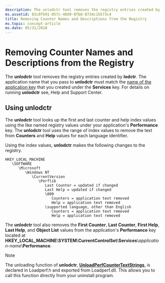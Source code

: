 ```yaml
---
description: The unlodctr tool removes the registry entries created by lodctr.
ms.assetid: 83c0fb91-857c-40d9-8fb8-8734c1b573c4
title: Removing Counter Names and Descriptions from the Registry
ms.topic: concept-article
ms.date: 05/31/2018
---
```


# Removing Counter Names and Descriptions from the Registry

The **unlodctr** tool removes the registry entries created by **lodctr**. The application name that you pass to **unlodctr** must match the [name of the application key](creating-the-applications-performance-key.md) that you created under the **Services** key. For details on running **unlodctr** see, Help and Support Center.

## Using unlodctr

The **unlodctr** tool looks up the first and last counter and help index values using the like named registry values under your application's **Performance** key. The **unlodctr** tool uses the range of index values to remove the text from **Counters** and **Help** values for each language identifier.

Using the index values, **unlodctr** makes the following changes to the registry.

```
HKEY_LOCAL_MACHINE
   \SOFTWARE
      \Microsoft
         \Windows NT
            \CurrentVersion
               \Perflib
                  Last Counter = updated if changed
                  Last Help = updated if changed
                  \009
                     Counters = application text removed
                     Help = application text removed
                  \supported language, other than English
                     Counters = application text removed
                     Help = application text removed
```

The **unlodctr** tool also removes the **First Counter**, **Last Counter**, **First Help**, **Last Help**, and **Object List** values from the application's **Performance** key located at **HKEY\_LOCAL\_MACHINE**\\**SYSTEM**\\**CurrentControlSet**\\**Services**\\*application-name*\\**Performance**.

> [!Note]  
> The unloading function of **unlodctr**, [**UnloadPerfCounterTextStrings**](/windows/desktop/api/Loadperf/nf-loadperf-unloadperfcountertextstringsa), is declared in Loadperf.h and exported from Loadperf.dll. This allows you to call this function directly from your uninstall program.

 

 

 



